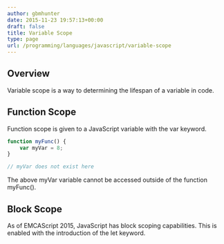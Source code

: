 ```yaml
---
author: gbmhunter
date: 2015-11-23 19:57:13+00:00
draft: false
title: Variable Scope
type: page
url: /programming/languages/javascript/variable-scope
---
```


## Overview

Variable scope is a way to determining the lifespan of a variable in code.

## Function Scope

Function scope is given to a JavaScript variable with the var keyword.

```js
function myFunc() {
    var myVar = 8;
}

// myVar does not exist here
```

The above myVar variable cannot be accessed outside of the function myFunc().

## Block Scope

As of EMCAScript 2015, JavaScript has block scoping capabilities. This is enabled with the introduction of the let keyword.

